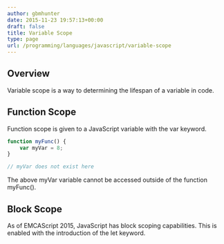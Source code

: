 ```yaml
---
author: gbmhunter
date: 2015-11-23 19:57:13+00:00
draft: false
title: Variable Scope
type: page
url: /programming/languages/javascript/variable-scope
---
```


## Overview

Variable scope is a way to determining the lifespan of a variable in code.

## Function Scope

Function scope is given to a JavaScript variable with the var keyword.

```js
function myFunc() {
    var myVar = 8;
}

// myVar does not exist here
```

The above myVar variable cannot be accessed outside of the function myFunc().

## Block Scope

As of EMCAScript 2015, JavaScript has block scoping capabilities. This is enabled with the introduction of the let keyword.

